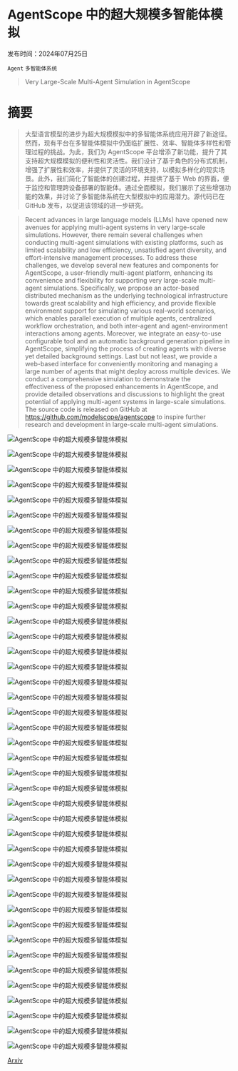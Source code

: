 # AgentScope 中的超大规模多智能体模拟

发布时间：2024年07月25日

`Agent` `多智能体系统`

> Very Large-Scale Multi-Agent Simulation in AgentScope

# 摘要

> 大型语言模型的进步为超大规模模拟中的多智能体系统应用开辟了新途径。然而，现有平台在多智能体模拟中仍面临扩展性、效率、智能体多样性和管理过程的挑战。为此，我们为 AgentScope 平台增添了新功能，提升了其支持超大规模模拟的便利性和灵活性。我们设计了基于角色的分布式机制，增强了扩展性和效率，并提供了灵活的环境支持，以模拟多样化的现实场景。此外，我们简化了智能体的创建过程，并提供了基于 Web 的界面，便于监控和管理跨设备部署的智能体。通过全面模拟，我们展示了这些增强功能的效果，并讨论了多智能体系统在大型模拟中的应用潜力。源代码已在 GitHub 发布，以促进该领域的进一步研究。

> Recent advances in large language models (LLMs) have opened new avenues for applying multi-agent systems in very large-scale simulations. However, there remain several challenges when conducting multi-agent simulations with existing platforms, such as limited scalability and low efficiency, unsatisfied agent diversity, and effort-intensive management processes. To address these challenges, we develop several new features and components for AgentScope, a user-friendly multi-agent platform, enhancing its convenience and flexibility for supporting very large-scale multi-agent simulations. Specifically, we propose an actor-based distributed mechanism as the underlying technological infrastructure towards great scalability and high efficiency, and provide flexible environment support for simulating various real-world scenarios, which enables parallel execution of multiple agents, centralized workflow orchestration, and both inter-agent and agent-environment interactions among agents. Moreover, we integrate an easy-to-use configurable tool and an automatic background generation pipeline in AgentScope, simplifying the process of creating agents with diverse yet detailed background settings. Last but not least, we provide a web-based interface for conveniently monitoring and managing a large number of agents that might deploy across multiple devices. We conduct a comprehensive simulation to demonstrate the effectiveness of the proposed enhancements in AgentScope, and provide detailed observations and discussions to highlight the great potential of applying multi-agent systems in large-scale simulations. The source code is released on GitHub at https://github.com/modelscope/agentscope to inspire further research and development in large-scale multi-agent simulations.

![AgentScope 中的超大规模多智能体模拟](../../../paper_images/2407.17789/x1.png)

![AgentScope 中的超大规模多智能体模拟](../../../paper_images/2407.17789/x2.png)

![AgentScope 中的超大规模多智能体模拟](../../../paper_images/2407.17789/x3.png)

![AgentScope 中的超大规模多智能体模拟](../../../paper_images/2407.17789/x4.png)

![AgentScope 中的超大规模多智能体模拟](../../../paper_images/2407.17789/x5.png)

![AgentScope 中的超大规模多智能体模拟](../../../paper_images/2407.17789/x6.png)

![AgentScope 中的超大规模多智能体模拟](../../../paper_images/2407.17789/x7.png)

![AgentScope 中的超大规模多智能体模拟](../../../paper_images/2407.17789/x8.png)

![AgentScope 中的超大规模多智能体模拟](../../../paper_images/2407.17789/x9.png)

![AgentScope 中的超大规模多智能体模拟](../../../paper_images/2407.17789/x10.png)

![AgentScope 中的超大规模多智能体模拟](../../../paper_images/2407.17789/x11.png)

![AgentScope 中的超大规模多智能体模拟](../../../paper_images/2407.17789/x12.png)

![AgentScope 中的超大规模多智能体模拟](../../../paper_images/2407.17789/x13.png)

![AgentScope 中的超大规模多智能体模拟](../../../paper_images/2407.17789/x14.png)

![AgentScope 中的超大规模多智能体模拟](../../../paper_images/2407.17789/x15.png)

![AgentScope 中的超大规模多智能体模拟](../../../paper_images/2407.17789/x16.png)

![AgentScope 中的超大规模多智能体模拟](../../../paper_images/2407.17789/x17.png)

![AgentScope 中的超大规模多智能体模拟](../../../paper_images/2407.17789/x18.png)

![AgentScope 中的超大规模多智能体模拟](../../../paper_images/2407.17789/x19.png)

![AgentScope 中的超大规模多智能体模拟](../../../paper_images/2407.17789/x20.png)

![AgentScope 中的超大规模多智能体模拟](../../../paper_images/2407.17789/x21.png)

![AgentScope 中的超大规模多智能体模拟](../../../paper_images/2407.17789/x22.png)

![AgentScope 中的超大规模多智能体模拟](../../../paper_images/2407.17789/x23.png)

![AgentScope 中的超大规模多智能体模拟](../../../paper_images/2407.17789/x24.png)

![AgentScope 中的超大规模多智能体模拟](../../../paper_images/2407.17789/x25.png)

![AgentScope 中的超大规模多智能体模拟](../../../paper_images/2407.17789/x26.png)

![AgentScope 中的超大规模多智能体模拟](../../../paper_images/2407.17789/x27.png)

![AgentScope 中的超大规模多智能体模拟](../../../paper_images/2407.17789/x28.png)

![AgentScope 中的超大规模多智能体模拟](../../../paper_images/2407.17789/x29.png)

![AgentScope 中的超大规模多智能体模拟](../../../paper_images/2407.17789/x30.png)

![AgentScope 中的超大规模多智能体模拟](../../../paper_images/2407.17789/x31.png)

![AgentScope 中的超大规模多智能体模拟](../../../paper_images/2407.17789/x32.png)

![AgentScope 中的超大规模多智能体模拟](../../../paper_images/2407.17789/x33.png)

![AgentScope 中的超大规模多智能体模拟](../../../paper_images/2407.17789/x34.png)

![AgentScope 中的超大规模多智能体模拟](../../../paper_images/2407.17789/x35.png)

![AgentScope 中的超大规模多智能体模拟](../../../paper_images/2407.17789/x36.png)

![AgentScope 中的超大规模多智能体模拟](../../../paper_images/2407.17789/x37.png)

![AgentScope 中的超大规模多智能体模拟](../../../paper_images/2407.17789/x38.png)

![AgentScope 中的超大规模多智能体模拟](../../../paper_images/2407.17789/x39.png)

![AgentScope 中的超大规模多智能体模拟](../../../paper_images/2407.17789/x40.png)

![AgentScope 中的超大规模多智能体模拟](../../../paper_images/2407.17789/x41.png)

[Arxiv](https://arxiv.org/abs/2407.17789)